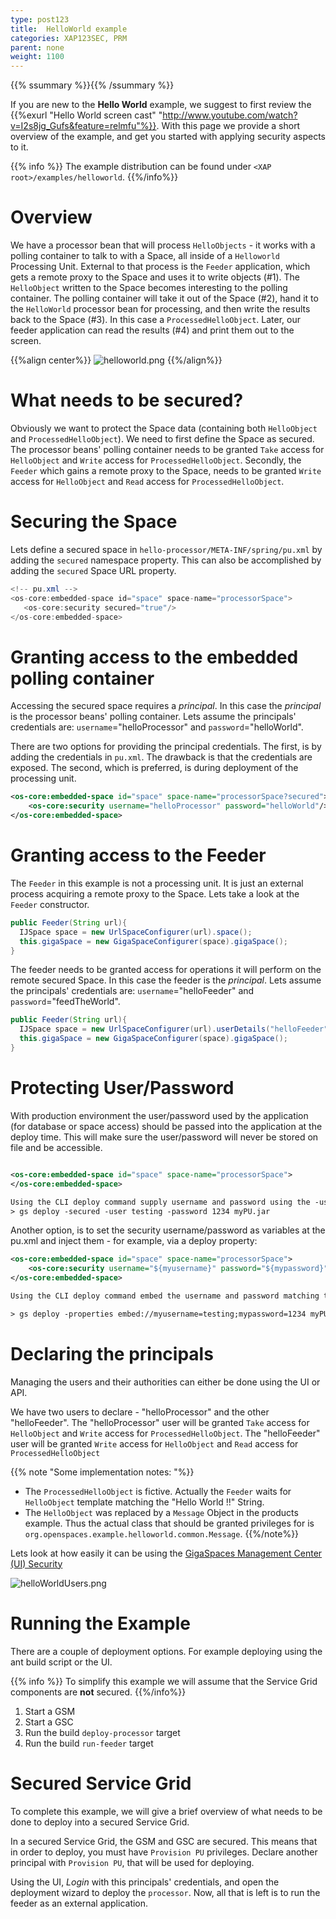 ```yaml
---
type: post123
title:  HelloWorld example
categories: XAP123SEC, PRM
parent: none
weight: 1100
---
```


{{% ssummary %}}{{% /ssummary %}}



If you are new to the **Hello World** example, we suggest to first review the {{%exurl "Hello World screen cast" "http://www.youtube.com/watch?v=I2s8jg_Gufs&feature=relmfu"%}}. With this page we provide a short overview of the example, and get you started with applying security aspects to it.

{{% info %}}
The example distribution can be found under `<XAP root>/examples/helloworld`.
{{%/info%}}

# Overview

We have a processor bean that will process `HelloObjects` - it works with a polling container to talk to with a Space, all inside of a `Helloworld` Processing Unit. External to that process is the `Feeder` application, which gets a remote proxy to the Space and uses it to write objects (#1). The `HelloObject` written to the Space becomes interesting to the polling container. The polling container will take it out of the Space (#2), hand it to the `HelloWorld` processor bean for processing, and then write the results back to the Space (#3). In this case a `ProcessedHelloObject`. Later, our feeder application can read the results (#4) and print them out to the screen.

{{%align center%}}
![helloworld.png](/attachment_files/helloworld.png)
{{%/align%}}

# What needs to be secured?

Obviously we want to protect the Space data (containing both `HelloObject` and `ProcessedHelloObject`). We need to first define the Space as secured. The processor beans' polling container needs to be granted `Take` access for `HelloObject` and `Write` access for `ProcessedHelloObject`. Secondly, the `Feeder` which gains a remote proxy to the Space, needs to be granted `Write` access for `HelloObject` and `Read` access for `ProcessedHelloObject`.

# Securing the Space

Lets define a secured space in `hello-processor/META-INF/spring/pu.xml` by adding the `secured` namespace property. This can also be accomplished by adding the `secured` Space URL property.


```java
<!-- pu.xml -->
<os-core:embedded-space id="space" space-name="processorSpace">
   <os-core:security secured="true"/>
</os-core:embedded-space>
```

# Granting access to the embedded polling container

Accessing the secured space requires a _principal_. In this case the _principal_ is the processor beans' polling container.
Lets assume the principals' credentials are: `username`="helloProcessor" and `password`="helloWorld".

There are two options for providing the principal credentials. The first, is by adding the credentials in `pu.xml`. The drawback is that the credentials are exposed. The second, which is preferred, is during deployment of the processing unit.


```xml
<os-core:embedded-space id="space" space-name="processorSpace?secured">
    <os-core:security username="helloProcessor" password="helloWorld"/>
</os-core:embedded-space>
```

# Granting access to the Feeder

The `Feeder` in this example is not a processing unit. It is just an external process acquiring a remote proxy to the Space.
Lets take a look at the `Feeder` constructor.


```java
public Feeder(String url){
  IJSpace space = new UrlSpaceConfigurer(url).space();
  this.gigaSpace = new GigaSpaceConfigurer(space).gigaSpace();
}
```

The feeder needs to be granted access for operations it will perform on the remote secured Space. In this case the feeder is the _principal_. Lets assume the principals' credentials are: `username`="helloFeeder" and `password`="feedTheWorld".


```java
public Feeder(String url){
  IJSpace space = new UrlSpaceConfigurer(url).userDetails("helloFeeder", "feedTheWorld").space();
  this.gigaSpace = new GigaSpaceConfigurer(space).gigaSpace();
}
```

# Protecting User/Password

With production environment the user/password used by the application (for database or space access) should be passed into the application at the deploy time. This will make sure the user/password will never be stored on file and be accessible.


```xml

<os-core:embedded-space id="space" space-name="processorSpace">
</os-core:embedded-space>

Using the CLI deploy command supply username and password using the -user and -password.
> gs deploy -secured -user testing -password 1234 myPU.jar
```

Another option, is to set the security username/password as variables at the pu.xml and inject them - for example, via a deploy property:


```xml
<os-core:embedded-space id="space" space-name="processorSpace">
    <os-core:security username="${myusername}" password="${mypassword}"/>
</os-core:embedded-space>

Using the CLI deploy command embed the username and password matching the placeholders given in the pu.xml

> gs deploy -properties embed://myusername=testing;mypassword=1234 myPU.jar
```

# Declaring the principals

Managing the users and their authorities can either be done using the UI or API.

We have two users to declare - "helloProcessor" and the other "helloFeeder".
The "helloProcessor" user will be granted `Take` access for `HelloObject` and `Write` access for `ProcessedHelloObject`.
The "helloFeeder" user will be granted `Write` access for `HelloObject` and `Read` access for `ProcessedHelloObject`

{{% note "Some implementation notes: "%}}

- The `ProcessedHelloObject` is fictive. Actually the `Feeder` waits for `HelloObject` template matching the "Hello World !!" String.
- The `HelloObject` was replaced by a `Message` Object in the products example. Thus the actual class that should be granted privileges for is `org.openspaces.example.helloworld.common.Message`.
{{%/note%}}

Lets look at how easily it can be using the [GigaSpaces Management Center (UI) Security]({{%currentadmurl%}}/gigaspaces-management-center-ui-security.html)

![helloWorldUsers.png](/attachment_files/helloWorldUsers.png)

# Running the Example

There are a couple of deployment options. For example deploying using the ant build script or the UI.

{{% info %}}
To simplify this example we will assume that the Service Grid components are **not** secured.
{{%/info%}}

1. Start a GSM
1. Start a GSC
1. Run the build `deploy-processor` target
1. Run the build `run-feeder` target



# Secured Service Grid

To complete this example, we will give a brief overview of what needs to be done to deploy into a secured Service Grid.

In a secured Service Grid, the GSM and GSC are secured. This means that in order to deploy, you must have `Provision PU` privileges. Declare another principal with `Provision PU`, that will be used for deploying.

Using the UI, _Login_ with this principals' credentials, and open the deployment wizard to deploy the `processor`.
Now, all that is left is to run the feeder as an external application.

